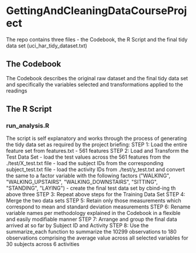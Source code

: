 # GettingAndCleaningDataCourseProject
The repo contains three files - the Codebook, the R Script and the final tidy data set (uci_har_tidy_dataset.txt)

## The Codebook
The Codebook describes the original raw dataset and the final tidy data set and specifically the variables selected and transformations applied to the readings

## The R Script
### run_analysis.R

The script is self explanatory and works through the process of generating the tidy data set as required by the project briefing:
STEP 1: Load the entire feature set from features.txt - 561 features
STEP 2: Load and Transform the Test Data Set
	- load the test values across the 561 features from the ./test/X_test.txt file 
	- load the subject IDs from the corresponding subject_test.txt file
	- load the activity IDs from ./test/y_test.txt and convert the same to a factor variable with the following factors ("WALKING", "WALKING_UPSTAIRS", "WALKING_DOWNSTAIRS", "SITTING", "STANDING", "LAYING")
	- create the final test data set by cbind-ing th above three
STEP 3: Repeat above steps for the Training Data Set
STEP 4: Merge the two data sets
STEP 5: Retain only those measurements which correspond to mean and standard deviation measurements
STEP 6: Rename variable names per methodology explained in the Codebook in a flexible and easily modifiable manner
STEP 7: Arrange and group the final data arrived at so far by Subject ID and Activity
STEP 8: Use the summarize_each function to summarize the 10299 observations to 180 observations comprising the average value across all selected variables for 30 subjects across 6 activities

